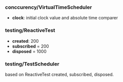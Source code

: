
### conccurency/VirtualTimeScheduler 
- **clock**: initial clock value and absolute time comparer

### testing/ReactiveTest
- **created**: 200
- **subscribed** = 200
- **disposed** = 1000

### testing/TestScheduler

based on ReactiveTest created, subscribed, disposed.

